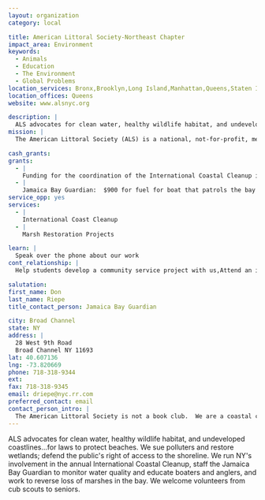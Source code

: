 ```yaml
---
layout: organization
category: local

title: American Littoral Society-Northeast Chapter
impact_area: Environment
keywords: 
  - Animals
  - Education
  - The Environment
  - Global Problems
location_services: Bronx,Brooklyn,Long Island,Manhattan,Queens,Staten Island,Greater New York
location_offices: Queens
website: www.alsnyc.org

description: |
  ALS advocates for clean water, healthy wildlife habitat, and undeveloped coastlines...for laws to protect beaches.  We sue polluters and restore wetlands; defend the public's right of access to the shoreline.  We run NY's involvement in the annual International Coastal Cleanup, staff the Jamaica Bay Guardian to monitor water quality and educate boaters and anglers, and work to reverse loss of marshes in the bay. We welcome volunteers from cub scouts to seniors.
mission: |
  The American Littoral Society (ALS) is a national, not-for-profit, membership organization, dedicated to the environmental well-being of coastal habitat.

cash_grants: 
grants: 
  - |
    Funding for the coordination of the International Coastal Cleanup in NY: $900 for mailing of supplies to beach captains.
  - |
    Jamaica Bay Guardian:  $900 for fuel for boat that patrols the bay
service_opp: yes
services: 
  - |
    International Coast Cleanup
  - |
    Marsh Restoration Projects

learn: |
  Speak over the phone about our work
cont_relationship: |
  Help students develop a community service project with us,Attend an in-school Check Award Assembly if we receive a grant,Help students tell local newspapers and media about their grant and/or project with us,Educate the school by leading a workshop,Collect pennies during the Penny Harvest next fall

salutation: 
first_name: Don
last_name: Riepe
title_contact_person: Jamaica Bay Guardian

city: Broad Channel
state: NY
address: |
  28 West 9th Road  
  Broad Channel NY 11693
lat: 40.607136
lng: -73.820669
phone: 718-318-9344
ext: 
fax: 718-318-9345
email: driepe@nyc.rr.com
preferred_contact: email
contact_person_intro: |
  The American Littoral Society is not a book club.  We are a coastal conservation organization working to protect the fragile fabric of life along the shore.  I have been director of our chapter for over 20 years and look forward to working with students who care about the environment.  This is the third year we have worked with Common Cents.
---
```

ALS advocates for clean water, healthy wildlife habitat, and undeveloped coastlines...for laws to protect beaches.  We sue polluters and restore wetlands; defend the public's right of access to the shoreline.  We run NY's involvement in the annual International Coastal Cleanup, staff the Jamaica Bay Guardian to monitor water quality and educate boaters and anglers, and work to reverse loss of marshes in the bay. We welcome volunteers from cub scouts to seniors.